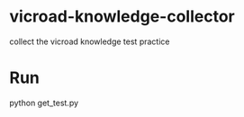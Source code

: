 # vicroad-knowledge-collector
collect the vicroad knowledge test practice


# Run
python get_test.py



